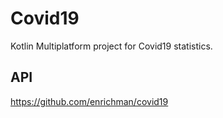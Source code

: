 # Covid19
 Kotlin Multiplatform project for Covid19 statistics.



## API

https://github.com/enrichman/covid19